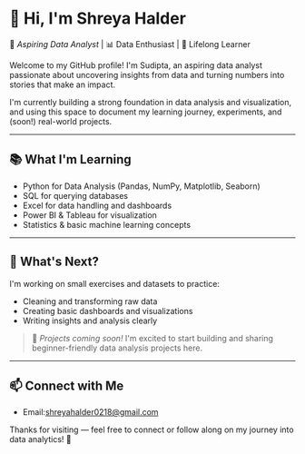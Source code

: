# 👋 Hi, I'm Shreya Halder

🎯 *Aspiring Data Analyst* | 📊 Data Enthusiast | 🧠 Lifelong Learner  

Welcome to my GitHub profile! I'm Sudipta, an aspiring data analyst passionate about uncovering insights from data and turning numbers into stories that make an impact.

I'm currently building a strong foundation in data analysis and visualization, and using this space to document my learning journey, experiments, and (soon!) real-world projects.

---

## 📚 What I'm Learning

- Python for Data Analysis (Pandas, NumPy, Matplotlib, Seaborn)
- SQL for querying databases
- Excel for data handling and dashboards
- Power BI & Tableau for visualization
- Statistics & basic machine learning concepts

---

## 🌱 What's Next?

I'm working on small exercises and datasets to practice:
- Cleaning and transforming raw data
- Creating basic dashboards and visualizations
- Writing insights and analysis clearly

> 🚧 *Projects coming soon!* I'm excited to start building and sharing beginner-friendly data analysis projects here.

---

## 📫 Connect with Me
- Email:shreyahalder0218@gmail.com

Thanks for visiting — feel free to connect or follow along on my journey into data analytics! 🚀
